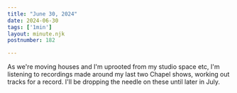 ```yaml
---
title: "June 30, 2024"
date: 2024-06-30
tags: ['1min']
layout: minute.njk
postnumber: 182

---
```


As we're moving houses and I'm uprooted from my studio space etc, I'm listening to recordings made around my last two Chapel shows, working out tracks for a record. I'll be dropping the needle on these until later in July.